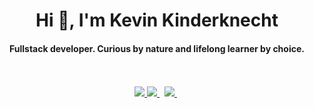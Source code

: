 <h1 align="center">Hi 👋, I'm Kevin Kinderknecht</h1>
<h4 align="center">Fullstack developer. Curious by nature and lifelong learner by choice.</h4>
<div>&nbsp;</div>
<div>&nbsp;</div>
<div align="center">
  <a href="https://kevinkinder.dev" target="_blank">
    <img src="https://img.shields.io/badge/&#128279; Visit My Portfolio-black" />  
  </a>
  <a href="mailto:kevinkinderknecht@gmail.com" target="_blank">
    <img src="https://img.shields.io/badge/gmail-kevinkinderknecht@gmail.com-white?logo=gmail" />  
  </a>&nbsp;
  <a href="https://www.linkedin.com/in/kevinkinderknecht/" target="_blank">
    <img src="https://img.shields.io/badge/Kevin Kinderknecht-white?logo=linkedin&labelColor=blue" />  
  </a>
  &nbsp;
</div>

